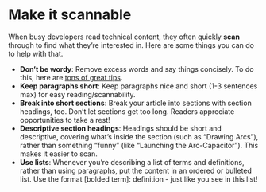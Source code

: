 # Make it scannable

When busy developers read technical content, they often quickly **scan** through to find what they’re interested in. Here are some things you can do to help with that.

* **Don’t be wordy**: Remove excess words and say things concisely. To do this, here are [tons of great tips](https://procomm.ieee.org/communication-resources-for-engineers/style/write-clearly-and-concisely/).
* **Keep paragraphs short**: Keep paragraphs nice and short \(1-3 sentences max\) for easy reading/scannability.
* **Break into short sections**: Break your article into sections with section headings, too. Don’t let sections get too long. Readers appreciate opportunities to take a rest!
* **Descriptive section headings**: Headings should be short and descriptive, covering what’s inside the section \(such as “Drawing Arcs”\), rather than something “funny” \(like “Launching the Arc-Capacitor”\). This makes it easier to scan.
* **Use lists**: Whenever you’re describing a list of terms and definitions, rather than using paragraphs, put the content in an ordered or bulleted list. Use the format \[bolded term\]: definition - just like you see in this list!

